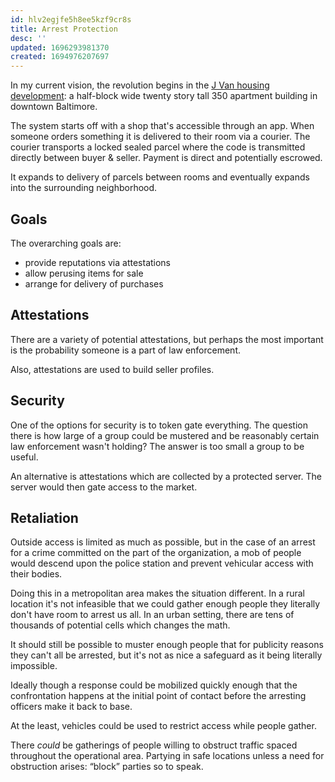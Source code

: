 ```yaml
---
id: hlv2egjfe5h8ee5kzf9cr8s
title: Arrest Protection
desc: ''
updated: 1696293981370
created: 1694976207697
---
```

In my current vision, the revolution begins in the [J Van housing development](https://www.communityhousingpartners.org/properties/j-van-story-branch-apartments/): a half-block wide twenty story tall 350 apartment building in downtown Baltimore.

The system starts off with a shop that's accessible through an app. When someone orders something it is delivered to their room via a courier. The courier transports a locked sealed parcel where the code is transmitted directly between buyer & seller. Payment is direct and potentially escrowed.

It expands to delivery of parcels between rooms and eventually expands into the surrounding neighborhood.

## Goals

The overarching goals are:

* provide reputations via attestations
* allow perusing items for sale
* arrange for delivery of purchases

## Attestations

There are a variety of potential attestations, but perhaps the most important is the probability someone is a part of law enforcement.

Also, attestations are used to build seller profiles.

## Security

One of the options for security is to token gate everything. The question there is how large of a group could be mustered and be reasonably certain law enforcement wasn't holding? The answer is too small a group to be useful.

An alternative is attestations which are collected by a protected server. The server would then gate access to the market.

## Retaliation

Outside access is limited as much as possible, but in the case of an arrest for a crime committed on the part of the organization, a mob of people would descend upon the police station and prevent vehicular access with their bodies.

Doing this in a metropolitan area makes the situation different. In a rural location it's not infeasible that we could gather enough people they literally don't have room to arrest us all. In an urban setting, there are tens of thousands of potential cells which changes the math.

It should still be possible to muster enough people that for publicity reasons they can't all be arrested, but it's not as nice a safeguard as it being literally impossible.

Ideally though a response could be mobilized quickly enough that the confrontation happens at the initial point of contact before the arresting officers make it back to base.

At the least, vehicles could be used to restrict access while people gather.

There *could* be gatherings of people willing to obstruct traffic spaced throughout the operational area. Partying in safe locations unless a need for obstruction arises: “block” parties so to speak.
